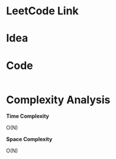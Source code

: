 # LeetCode Link



# Idea



# Code

```java

```

# Complexity Analysis

**Time Complexity**

O(N)

**Space Complexity**

O(N)
